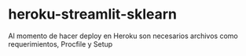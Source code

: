 # heroku-streamlit-sklearn

Al momento de hacer deploy en Heroku son necesarios archivos como requerimientos, Procfile y Setup
